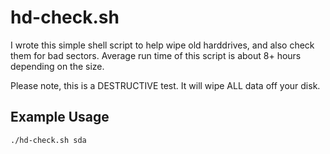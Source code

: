 # hd-check.sh
I wrote this simple shell script to help wipe old harddrives, and also check them for bad sectors.
Average run time of this script is about 8+ hours depending on the size.

Please note, this is a DESTRUCTIVE test.  It will wipe ALL data off your disk.

## Example Usage
```shell
./hd-check.sh sda
```

